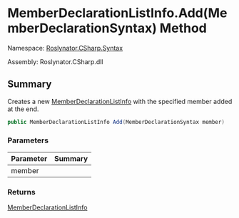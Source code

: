# MemberDeclarationListInfo\.Add\(MemberDeclarationSyntax\) Method

Namespace: [Roslynator.CSharp.Syntax](../../README.md)

Assembly: Roslynator\.CSharp\.dll

## Summary

Creates a new [MemberDeclarationListInfo](../README.md) with the specified member added at the end\.

```csharp
public MemberDeclarationListInfo Add(MemberDeclarationSyntax member)
```

### Parameters

| Parameter | Summary |
| --------- | ------- |
| member | |

### Returns

[MemberDeclarationListInfo](../README.md)


